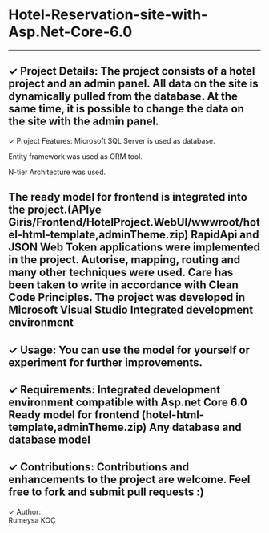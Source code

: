 # Hotel-Reservation-site-with-Asp.Net-Core-6.0

--------------------------------------------------------------------------------------------------
✓ Project Details: 
The project consists of a hotel project and an admin panel. All data on the site is dynamically pulled from the database. 
At the same time, it is possible to change the data on the site with the admin panel.  
--------------------------------------------------------------------------------------------------
✓ Project Features: 
Microsoft SQL Server is used as database.


Entity framework was used as ORM tool.


N-tier Architecture was used.


The ready model for frontend is integrated into the project.(APIye Giris/Frontend/HotelProject.WebUI/wwwroot/hotel-html-template,adminTheme.zip)
RapidApi and JSON Web Token applications were implemented in the project.
Autorise, mapping, routing and many other techniques were used.
Care has been taken to write in accordance with Clean Code Principles.
The project was developed in Microsoft Visual Studio Integrated development environment
--------------------------------------------------------------------------------------------------
✓ Usage: 
You can use the model for yourself or experiment for further improvements.
--------------------------------------------------------------------------------------------------
✓ Requirements: 
Integrated development environment compatible with Asp.net Core 6.0
Ready model for frontend (hotel-html-template,adminTheme.zip)
Any database and database model
--------------------------------------------------------------------------------------------------
✓ Contributions: 
Contributions and enhancements to the project are welcome. Feel free to fork and submit pull requests :)
--------------------------------------------------------------------------------------------------
✓ Author:  
Rumeysa KOÇ
